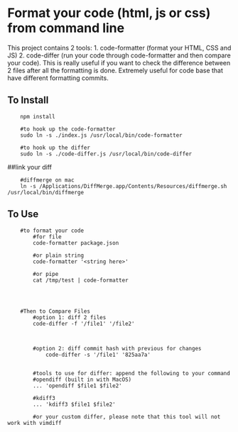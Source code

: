 # Format your code (html, js or css) from command line

This project contains 2 tools:
	1. code-formatter (format your HTML, CSS and JS)
	2. code-differ (run your code through code-formatter and then compare your code). This is really useful if you want to check the difference between 2 files after all the formatting is done. Extremely useful for code base that have different formatting commits.






## To Install
```
	npm install

	#to hook up the code-formatter
	sudo ln -s ./index.js /usr/local/bin/code-formatter

	#to hook up the differ
	sudo ln -s ./code-differ.js /usr/local/bin/code-differ
```

##link your diff
```
	#diffmerge on mac
	ln -s /Applications/DiffMerge.app/Contents/Resources/diffmerge.sh /usr/local/bin/diffmerge
```


## To Use
```
	#to format your code
		#for file
		code-formatter package.json

		#or plain string
		code-formatter '<string here>'

		#or pipe
		cat /tmp/test | code-formatter




	#Then to Compare Files
		#option 1: diff 2 files
		code-differ -f '/file1' '/file2'



		#option 2: diff commit hash with previous for changes
			code-differ -s '/file1' '825aa7a'


		#tools to use for differ: append the following to your command
		#opendiff (built in with MacOS)
		... 'opendiff $file1 $file2'

		#kdiff3
		... 'kdiff3 $file1 $file2'

		#or your custom differ, please note that this tool will not work with vimdiff
```
